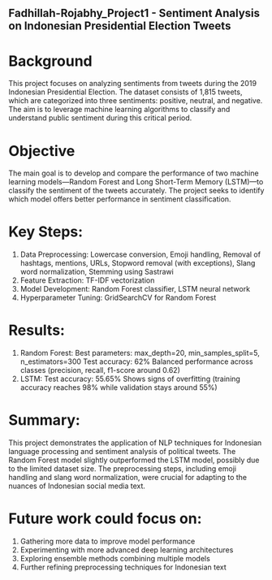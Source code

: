 ## Fadhillah-Rojabhy_Project1 - Sentiment Analysis on Indonesian Presidential Election Tweets

# Background
This project focuses on analyzing sentiments from tweets during the 2019 Indonesian Presidential Election. The dataset consists of 1,815 tweets, which are categorized into three sentiments: positive, neutral, and negative. The aim is to leverage machine learning algorithms to classify and understand public sentiment during this critical period.

# Objective
The main goal is to develop and compare the performance of two machine learning models—Random Forest and Long Short-Term Memory (LSTM)—to classify the sentiment of the tweets accurately. The project seeks to identify which model offers better performance in sentiment classification.

# Key Steps:
1. Data Preprocessing: Lowercase conversion, Emoji handling, Removal of hashtags, mentions, URLs, Stopword removal (with exceptions), Slang word normalization, Stemming using Sastrawi
2. Feature Extraction: TF-IDF vectorization
3. Model Development: Random Forest classifier, LSTM neural network
4. Hyperparameter Tuning: GridSearchCV for Random Forest

# Results:
1. Random Forest:
Best parameters: max_depth=20, min_samples_split=5, n_estimators=300
Test accuracy: 62%
Balanced performance across classes (precision, recall, f1-score around 0.62)
2. LSTM:
Test accuracy: 55.65%
Shows signs of overfitting (training accuracy reaches 98% while validation stays around 55%)

# Summary:
This project demonstrates the application of NLP techniques for Indonesian language processing and sentiment analysis of political tweets. The Random Forest model slightly outperformed the LSTM model, possibly due to the limited dataset size. The preprocessing steps, including emoji handling and slang word normalization, were crucial for adapting to the nuances of Indonesian social media text.

# Future work could focus on:
1. Gathering more data to improve model performance
2. Experimenting with more advanced deep learning architectures
3. Exploring ensemble methods combining multiple models
4. Further refining preprocessing techniques for Indonesian text

